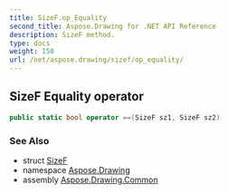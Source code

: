 ```yaml
---
title: SizeF.op_Equality
second_title: Aspose.Drawing for .NET API Reference
description: SizeF method. 
type: docs
weight: 150
url: /net/aspose.drawing/sizef/op_equality/
---
```

## SizeF Equality operator

```csharp
public static bool operator ==(SizeF sz1, SizeF sz2)
```

### See Also

* struct [SizeF](../)
* namespace [Aspose.Drawing](../../sizef/)
* assembly [Aspose.Drawing.Common](../../../)


